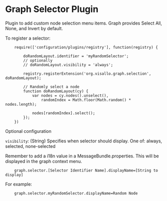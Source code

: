 Graph Selector Plugin
=====================

Plugin to add custom node selection menu items. Graph provides Select All, None, and Invert by default.

To register a selector:

        require(['configuration/plugins/registry'], function(registry) {

            doRandomLayout.identifier = 'myRandomSelector';
            // optionally
            // doRandomLayout.visibility = 'always';

            registry.registerExtension('org.visallo.graph.selection', doRandomLayout);
            
            // Randomly select a node
            function doRandomLayout(cy) {
                var nodes = cy.nodes().unselect(),
                    randomIndex = Math.floor(Math.random() * nodes.length);

                nodes[randomIndex].select();
            });
        })

Optional configuration

`visibility`: (String) Specifies when selector should display. One of: always, selected, none-selected

Remember to add a i18n value in a MessageBundle.properties. This will be displayed in the graph context menu.

        graph.selector.[Selector Identifier Name].displayName=[String to display]

For example:

        graph.selector.myRandomSelector.displayName=Random Node
